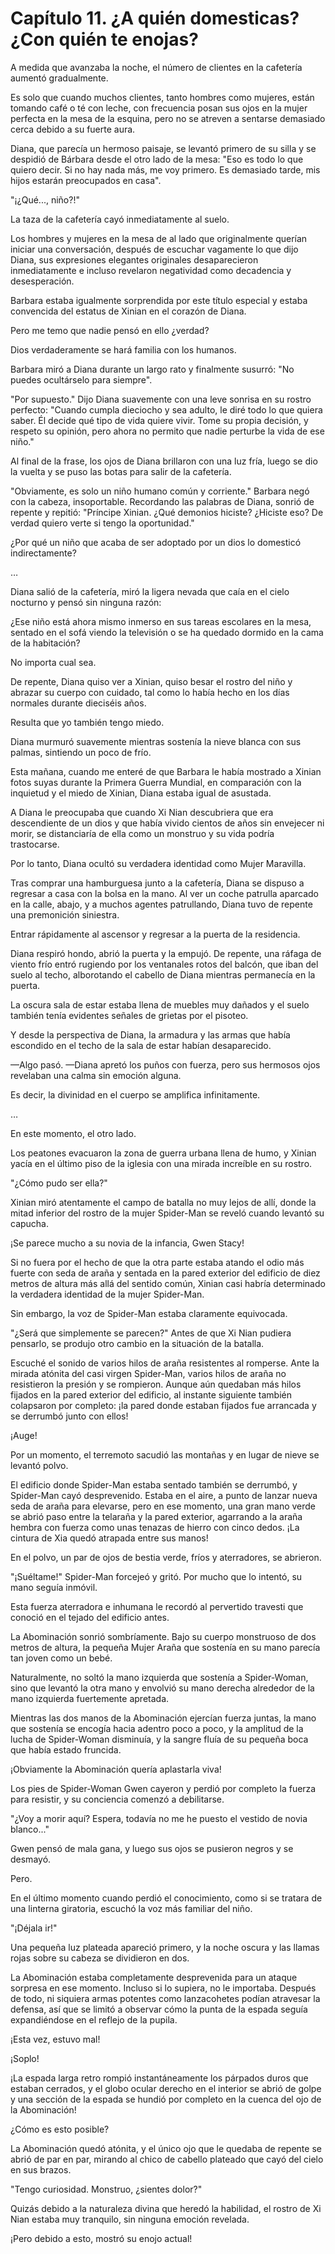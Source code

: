 
# Capítulo 11. ¿A quién domesticas? ¿Con quién te enojas?


A medida que avanzaba la noche, el número de clientes en la cafetería aumentó gradualmente.

Es solo que cuando muchos clientes, tanto hombres como mujeres, están tomando café o té con leche, con frecuencia posan sus ojos en la mujer perfecta en la mesa de la esquina, pero no se atreven a sentarse demasiado cerca debido a su fuerte aura.

Diana, que parecía un hermoso paisaje, se levantó primero de su silla y se despidió de Bárbara desde el otro lado de la mesa: "Eso es todo lo que quiero decir. Si no hay nada más, me voy primero. Es demasiado tarde, mis hijos estarán preocupados en casa".

"¡¿Qué..., niño?!"

La taza de la cafetería cayó inmediatamente al suelo.

Los hombres y mujeres en la mesa de al lado que originalmente querían iniciar una conversación, después de escuchar vagamente lo que dijo Diana, sus expresiones elegantes originales desaparecieron inmediatamente e incluso revelaron negatividad como decadencia y desesperación.

Barbara estaba igualmente sorprendida por este título especial y estaba convencida del estatus de Xinian en el corazón de Diana.

Pero me temo que nadie pensó en ello ¿verdad?

Dios verdaderamente se hará familia con los humanos.

Barbara miró a Diana durante un largo rato y finalmente susurró: "No puedes ocultárselo para siempre".

"Por supuesto." Dijo Diana suavemente con una leve sonrisa en su rostro perfecto: "Cuando cumpla dieciocho y sea adulto, le diré todo lo que quiera saber. Él decide qué tipo de vida quiere vivir. Tome su propia decisión, y respeto su opinión, pero ahora no permito que nadie perturbe la vida de ese niño."

Al final de la frase, los ojos de Diana brillaron con una luz fría, luego se dio la vuelta y se puso las botas para salir de la cafetería.

"Obviamente, es solo un niño humano común y corriente." Barbara negó con la cabeza, insoportable. Recordando las palabras de Diana, sonrió de repente y repitió: "Príncipe Xinian. ¿Qué demonios hiciste? ¿Hiciste eso? De verdad quiero verte si tengo la oportunidad."

¿Por qué un niño que acaba de ser adoptado por un dios lo domesticó indirectamente?

…

Diana salió de la cafetería, miró la ligera nevada que caía en el cielo nocturno y pensó sin ninguna razón:

¿Ese niño está ahora mismo inmerso en sus tareas escolares en la mesa, sentado en el sofá viendo la televisión o se ha quedado dormido en la cama de la habitación?

No importa cual sea.

De repente, Diana quiso ver a Xinian, quiso besar el rostro del niño y abrazar su cuerpo con cuidado, tal como lo había hecho en los días normales durante dieciséis años.

Resulta que yo también tengo miedo.

Diana murmuró suavemente mientras sostenía la nieve blanca con sus palmas, sintiendo un poco de frío.

Esta mañana, cuando me enteré de que Barbara le había mostrado a Xinian fotos suyas durante la Primera Guerra Mundial, en comparación con la inquietud y el miedo de Xinian, Diana estaba igual de asustada.

A Diana le preocupaba que cuando Xi Nian descubriera que era descendiente de un dios y que había vivido cientos de años sin envejecer ni morir, se distanciaría de ella como un monstruo y su vida podría trastocarse.

Por lo tanto, Diana ocultó su verdadera identidad como Mujer Maravilla.

Tras comprar una hamburguesa junto a la cafetería, Diana se dispuso a regresar a casa con la bolsa en la mano. Al ver un coche patrulla aparcado en la calle, abajo, y a muchos agentes patrullando, Diana tuvo de repente una premonición siniestra.

Entrar rápidamente al ascensor y regresar a la puerta de la residencia.

Diana respiró hondo, abrió la puerta y la empujó. De repente, una ráfaga de viento frío entró rugiendo por los ventanales rotos del balcón, que iban del suelo al techo, alborotando el cabello de Diana mientras permanecía en la puerta.

La oscura sala de estar estaba llena de muebles muy dañados y el suelo también tenía evidentes señales de grietas por el pisoteo.

Y desde la perspectiva de Diana, la armadura y las armas que había escondido en el techo de la sala de estar habían desaparecido.

—Algo pasó. —Diana apretó los puños con fuerza, pero sus hermosos ojos revelaban una calma sin emoción alguna.

Es decir, la divinidad en el cuerpo se amplifica infinitamente.

…

En este momento, el otro lado.

Los peatones evacuaron la zona de guerra urbana llena de humo, y Xinian yacía en el último piso de la iglesia con una mirada increíble en su rostro.

"¿Cómo pudo ser ella?"

Xinian miró atentamente el campo de batalla no muy lejos de allí, donde la mitad inferior del rostro de la mujer Spider-Man se reveló cuando levantó su capucha.

¡Se parece mucho a su novia de la infancia, Gwen Stacy!

Si no fuera por el hecho de que la otra parte estaba atando el odio más fuerte con seda de araña y sentada en la pared exterior del edificio de diez metros de altura más allá del sentido común, Xinian casi habría determinado la verdadera identidad de la mujer Spider-Man.

Sin embargo, la voz de Spider-Man estaba claramente equivocada.

"¿Será que simplemente se parecen?" Antes de que Xi Nian pudiera pensarlo, se produjo otro cambio en la situación de la batalla.

Escuché el sonido de varios hilos de araña resistentes al romperse. Ante la mirada atónita del casi virgen Spider-Man, varios hilos de araña no resistieron la presión y se rompieron. Aunque aún quedaban más hilos fijados en la pared exterior del edificio, al instante siguiente también colapsaron por completo: ¡la pared donde estaban fijados fue arrancada y se derrumbó junto con ellos!

¡Auge!

Por un momento, el terremoto sacudió las montañas y en lugar de nieve se levantó polvo.

El edificio donde Spider-Man estaba sentado también se derrumbó, y Spider-Man cayó desprevenido. Estaba en el aire, a punto de lanzar nueva seda de araña para elevarse, pero en ese momento, una gran mano verde se abrió paso entre la telaraña y la pared exterior, agarrando a la araña hembra con fuerza como unas tenazas de hierro con cinco dedos. ¡La cintura de Xia quedó atrapada entre sus manos!

En el polvo, un par de ojos de bestia verde, fríos y aterradores, se abrieron.

"¡Suéltame!" Spider-Man forcejeó y gritó. Por mucho que lo intentó, su mano seguía inmóvil.

Esta fuerza aterradora e inhumana le recordó al pervertido travesti que conoció en el tejado del edificio antes.

La Abominación sonrió sombríamente. Bajo su cuerpo monstruoso de dos metros de altura, la pequeña Mujer Araña que sostenía en su mano parecía tan joven como un bebé.

Naturalmente, no soltó la mano izquierda que sostenía a Spider-Woman, sino que levantó la otra mano y envolvió su mano derecha alrededor de la mano izquierda fuertemente apretada.

Mientras las dos manos de la Abominación ejercían fuerza juntas, la mano que sostenía se encogía hacia adentro poco a poco, y la amplitud de la lucha de Spider-Woman disminuía, y la sangre fluía de su pequeña boca que había estado fruncida.

¡Obviamente la Abominación quería aplastarla viva!

Los pies de Spider-Woman Gwen cayeron y perdió por completo la fuerza para resistir, y su conciencia comenzó a debilitarse.

"¿Voy a morir aquí? Espera, todavía no me he puesto el vestido de novia blanco..."

Gwen pensó de mala gana, y luego sus ojos se pusieron negros y se desmayó.

Pero.

En el último momento cuando perdió el conocimiento, como si se tratara de una linterna giratoria, escuchó la voz más familiar del niño.

"¡Déjala ir!"

Una pequeña luz plateada apareció primero, y la noche oscura y las llamas rojas sobre su cabeza se dividieron en dos.

La Abominación estaba completamente desprevenida para un ataque sorpresa en ese momento. Incluso si lo supiera, no le importaba. Después de todo, ni siquiera armas potentes como lanzacohetes podían atravesar la defensa, así que se limitó a observar cómo la punta de la espada seguía expandiéndose en el reflejo de la pupila.

¡Esta vez, estuvo mal!

¡Soplo!

¡La espada larga retro rompió instantáneamente los párpados duros que estaban cerrados, y el globo ocular derecho en el interior se abrió de golpe y una sección de la espada se hundió por completo en la cuenca del ojo de la Abominación!

¿Cómo es esto posible?

La Abominación quedó atónita, y el único ojo que le quedaba de repente se abrió de par en par, mirando al chico de cabello plateado que cayó del cielo en sus brazos.

"Tengo curiosidad. Monstruo, ¿sientes dolor?"

Quizás debido a la naturaleza divina que heredó la habilidad, el rostro de Xi Nian estaba muy tranquilo, sin ninguna emoción revelada.

¡Pero debido a esto, mostró su enojo actual!